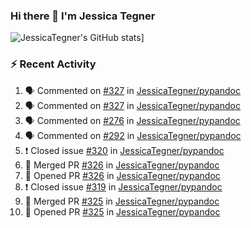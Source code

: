 ### Hi there 👋 I'm Jessica Tegner

![JessicaTegner's GitHub stats](https://github-readme-stats.vercel.app/api?username=jessicategner)]


### :zap: Recent Activity

<!--START_SECTION:activity-->
1. 🗣 Commented on [#327](https://github.com/JessicaTegner/pypandoc/issues/327) in [JessicaTegner/pypandoc](https://github.com/JessicaTegner/pypandoc)
2. 🗣 Commented on [#327](https://github.com/JessicaTegner/pypandoc/issues/327) in [JessicaTegner/pypandoc](https://github.com/JessicaTegner/pypandoc)
3. 🗣 Commented on [#276](https://github.com/JessicaTegner/pypandoc/issues/276) in [JessicaTegner/pypandoc](https://github.com/JessicaTegner/pypandoc)
4. 🗣 Commented on [#292](https://github.com/JessicaTegner/pypandoc/issues/292) in [JessicaTegner/pypandoc](https://github.com/JessicaTegner/pypandoc)
5. ❗️ Closed issue [#320](https://github.com/JessicaTegner/pypandoc/issues/320) in [JessicaTegner/pypandoc](https://github.com/JessicaTegner/pypandoc)
6. 🎉 Merged PR [#326](https://github.com/JessicaTegner/pypandoc/pull/326) in [JessicaTegner/pypandoc](https://github.com/JessicaTegner/pypandoc)
7. 💪 Opened PR [#326](https://github.com/JessicaTegner/pypandoc/pull/326) in [JessicaTegner/pypandoc](https://github.com/JessicaTegner/pypandoc)
8. ❗️ Closed issue [#319](https://github.com/JessicaTegner/pypandoc/issues/319) in [JessicaTegner/pypandoc](https://github.com/JessicaTegner/pypandoc)
9. 🎉 Merged PR [#325](https://github.com/JessicaTegner/pypandoc/pull/325) in [JessicaTegner/pypandoc](https://github.com/JessicaTegner/pypandoc)
10. 💪 Opened PR [#325](https://github.com/JessicaTegner/pypandoc/pull/325) in [JessicaTegner/pypandoc](https://github.com/JessicaTegner/pypandoc)
<!--END_SECTION:activity-->
